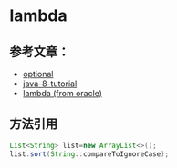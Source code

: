 # lambda

## 参考文章：

- [optional](https://unmi.cc/proper-ways-of-using-java8-optional/)
- [java-8-tutorial](http://winterbe.com/posts/2014/03/16/java-8-tutorial/)
- [lambda (from oracle)](https://docs.oracle.com/javase/tutorial/java/javaOO/lambdaexpressions.html)

## 方法引用

```java
List<String> list=new ArrayList<>();
list.sort(String::compareToIgnoreCase);
```